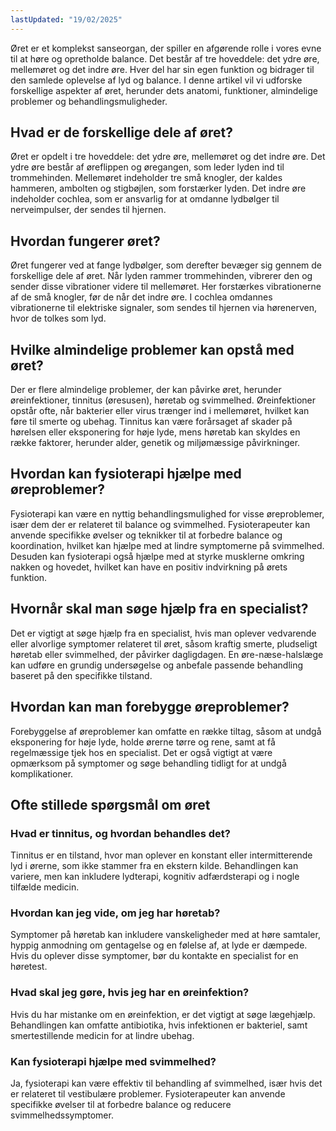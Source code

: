 ```yaml
---
lastUpdated: "19/02/2025"
---
```


Øret er et komplekst sanseorgan, der spiller en afgørende rolle i vores evne til at høre og opretholde balance. Det består af tre hoveddele: det ydre øre, mellemøret og det indre øre. Hver del har sin egen funktion og bidrager til den samlede oplevelse af lyd og balance. I denne artikel vil vi udforske forskellige aspekter af øret, herunder dets anatomi, funktioner, almindelige problemer og behandlingsmuligheder.

## Hvad er de forskellige dele af øret?

Øret er opdelt i tre hoveddele: det ydre øre, mellemøret og det indre øre. Det ydre øre består af øreflippen og øregangen, som leder lyden ind til trommehinden. Mellemøret indeholder tre små knogler, der kaldes hammeren, ambolten og stigbøjlen, som forstærker lyden. Det indre øre indeholder cochlea, som er ansvarlig for at omdanne lydbølger til nerveimpulser, der sendes til hjernen.

## Hvordan fungerer øret?

Øret fungerer ved at fange lydbølger, som derefter bevæger sig gennem de forskellige dele af øret. Når lyden rammer trommehinden, vibrerer den og sender disse vibrationer videre til mellemøret. Her forstærkes vibrationerne af de små knogler, før de når det indre øre. I cochlea omdannes vibrationerne til elektriske signaler, som sendes til hjernen via hørenerven, hvor de tolkes som lyd.

## Hvilke almindelige problemer kan opstå med øret?

Der er flere almindelige problemer, der kan påvirke øret, herunder øreinfektioner, tinnitus (øresusen), høretab og svimmelhed. Øreinfektioner opstår ofte, når bakterier eller virus trænger ind i mellemøret, hvilket kan føre til smerte og ubehag. Tinnitus kan være forårsaget af skader på hørelsen eller eksponering for høje lyde, mens høretab kan skyldes en række faktorer, herunder alder, genetik og miljømæssige påvirkninger.

## Hvordan kan fysioterapi hjælpe med øreproblemer?

Fysioterapi kan være en nyttig behandlingsmulighed for visse øreproblemer, især dem der er relateret til balance og svimmelhed. Fysioterapeuter kan anvende specifikke øvelser og teknikker til at forbedre balance og koordination, hvilket kan hjælpe med at lindre symptomerne på svimmelhed. Desuden kan fysioterapi også hjælpe med at styrke musklerne omkring nakken og hovedet, hvilket kan have en positiv indvirkning på ørets funktion.

## Hvornår skal man søge hjælp fra en specialist?

Det er vigtigt at søge hjælp fra en specialist, hvis man oplever vedvarende eller alvorlige symptomer relateret til øret, såsom kraftig smerte, pludseligt høretab eller svimmelhed, der påvirker dagligdagen. En øre-næse-halslæge kan udføre en grundig undersøgelse og anbefale passende behandling baseret på den specifikke tilstand.

## Hvordan kan man forebygge øreproblemer?

Forebyggelse af øreproblemer kan omfatte en række tiltag, såsom at undgå eksponering for høje lyde, holde ørerne tørre og rene, samt at få regelmæssige tjek hos en specialist. Det er også vigtigt at være opmærksom på symptomer og søge behandling tidligt for at undgå komplikationer.

## Ofte stillede spørgsmål om øret

### Hvad er tinnitus, og hvordan behandles det?

Tinnitus er en tilstand, hvor man oplever en konstant eller intermitterende lyd i ørerne, som ikke stammer fra en ekstern kilde. Behandlingen kan variere, men kan inkludere lydterapi, kognitiv adfærdsterapi og i nogle tilfælde medicin.

### Hvordan kan jeg vide, om jeg har høretab?

Symptomer på høretab kan inkludere vanskeligheder med at høre samtaler, hyppig anmodning om gentagelse og en følelse af, at lyde er dæmpede. Hvis du oplever disse symptomer, bør du kontakte en specialist for en høretest.

### Hvad skal jeg gøre, hvis jeg har en øreinfektion?

Hvis du har mistanke om en øreinfektion, er det vigtigt at søge lægehjælp. Behandlingen kan omfatte antibiotika, hvis infektionen er bakteriel, samt smertestillende medicin for at lindre ubehag.

### Kan fysioterapi hjælpe med svimmelhed?

Ja, fysioterapi kan være effektiv til behandling af svimmelhed, især hvis det er relateret til vestibulære problemer. Fysioterapeuter kan anvende specifikke øvelser til at forbedre balance og reducere svimmelhedssymptomer.
